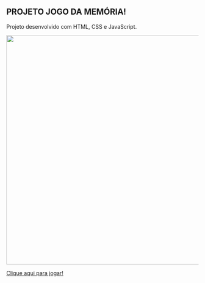 
## PROJETO JOGO DA MEMÓRIA!
Projeto desenvolvido com HTML, CSS e JavaScript.

<div align="center">
  <img width="600px" src="https://user-images.githubusercontent.com/99558382/162844702-f99c7584-df48-4699-8976-655af02a9a19.png"/>

<div align="left">

  <a href="https://linconvinicius.github.io/Jogo-da-Memoria/" width="100px" align-items="center">Clique aqui para jogar!</a>
</div>
